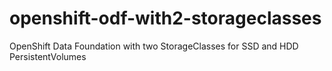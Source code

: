 # openshift-odf-with2-storageclasses
OpenShift Data Foundation with two StorageClasses for SSD and HDD PersistentVolumes
